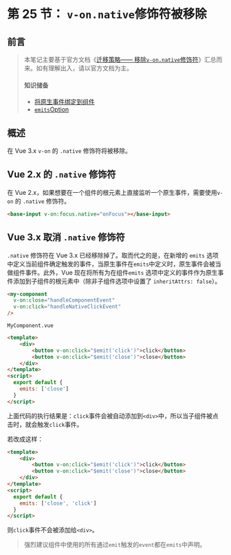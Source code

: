 # 第 25 节： `v-on.native`修饰符被移除



## 前言

> 本笔记主要基于官方文档《[迁移策略—— 移除`v-on.native`修饰符](https://v3.cn.vuejs.org/guide/migration/v-on-native-modifier-removed.html)》汇总而来。如有理解出入，请以官方文档为主。
>
> #### 知识储备
>
> + [将原生事件绑定到组件](https://cn.vuejs.org/v2/guide/components-custom-events.html#将原生事件绑定到组件)
> + [`emits`Option](https://v3.cn.vuejs.org/guide/migration/emits-option.html)



## 概述

在 Vue 3.x `v-on` 的 `.native` 修饰符将被移除。



## Vue 2.x 的 `.native` 修饰符

在 Vue 2.x，如果想要在一个组件的根元素上直接监听一个原生事件，需要使用`v-on` 的 `.native` 修饰符。

```html
<base-input v-on:focus.native="onFocus"></base-input>
```



## Vue 3.x 取消 `.native` 修饰符

`.native` 修饰符在 Vue 3.x 已经移除掉了。取而代之的是，在新增的 `emits` 选项中定义当前组件确定触发的事件，当原生事件在`emits`中定义时，原生事件会被当做组件事件。此外，Vue 现在将所有为在组件`emits` 选项中定义的事件作为原生事件添加到子组件的根元素中（除非子组件选项中设置了 `inheritAttrs: false`）。

```html
<my-component
  v-on:close="handleComponentEvent"
  v-on:click="handleNativeClickEvent"
/>
```

`MyComponent.vue`

```html
<template>
	<div>
		<button v-on:click="$emit('click')">click</button>
		<button v-on:click="$emit('close')">close</button>
	</div>
</template>
<script>
  export default {
    emits: ['close']
  }
</script>
```

上面代码的执行结果是：`click`事件会被自动添加到`<div>`中，所以当子组件被点击时，就会触发`click`事件。

若改成这样：

```html
<template>
	<div>
		<button v-on:click="$emit('click')">click</button>
		<button v-on:click="$emit('close')">close</button>
	</div>
</template>
<script>
  export default {
    emits: ['close', 'click']
  }
</script>
```

则`click`事件不会被添加给`<div>`。

> 强烈建议组件中使用的所有通过`emit`触发的`event`都在`emits`中声明。